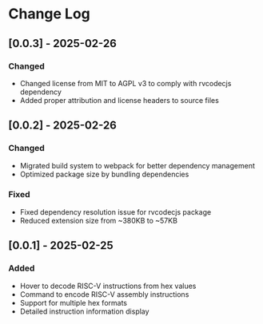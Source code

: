 # Change Log

## [0.0.3] - 2025-02-26

### Changed
- Changed license from MIT to AGPL v3 to comply with rvcodecjs dependency
- Added proper attribution and license headers to source files

## [0.0.2] - 2025-02-26

### Changed
- Migrated build system to webpack for better dependency management
- Optimized package size by bundling dependencies

### Fixed
- Fixed dependency resolution issue for rvcodecjs package
- Reduced extension size from ~380KB to ~57KB

## [0.0.1] - 2025-02-25

### Added
- Hover to decode RISC-V instructions from hex values
- Command to encode RISC-V assembly instructions
- Support for multiple hex formats
- Detailed instruction information display
